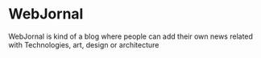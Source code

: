 # WebJornal
WebJornal is kind of a blog where people can add their own news related with Technologies, art, design or architecture
